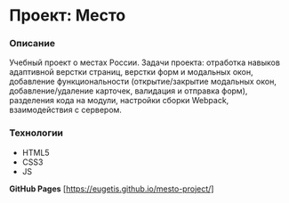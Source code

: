 # Проект: Место

### Описание
Учебный проект о местах России. Задачи проекта: отработка навыков адаптивной верстки страниц, верстки форм и модальных окон, добавление функциональности (открытие/закрытие модальных окон, добавление/удаление карточек, валидация и отправка форм), разделения кода на модули, настройки сборки Webpack, взаимодействия с сервером.

### Технологии
* HTML5
* CSS3
* JS

**GitHub Pages**
[https://eugetis.github.io/mesto-project/]